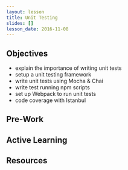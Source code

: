 ```yaml
---
layout: lesson
title: Unit Testing
slides: []
lesson_date: 2016-11-08
---
```


## Objectives

- explain the importance of writing unit tests
- setup a unit testing framework
- write unit tests using Mocha & Chai
- write test running npm scripts
- set up Webpack to run unit tests
- code coverage with Istanbul

## Pre-Work

## Active Learning

## Resources
